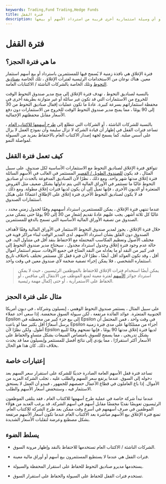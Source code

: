 ```yaml
---
keywords: Trading,Fund Trading,Hedge Funds
title: فترة القفل
description: فترة الإغلاق هي نافذة زمنية لا يُسمح فيها للمستثمرين في صندوق التحوط أو أي وسيلة استثمارية أخرى قريبة من استرداد الأسهم أو بيعها.
---
```


# فترة القفل
## ما هي فترة الحجز؟

فترة الإغلاق هي نافذة زمنية لا يُسمح فيها للمستثمرين باسترداد أو بيع أسهم استثمار معين. هناك نوعان من الاستخدامات الرئيسية لفترات الإغلاق ، تلك الخاصة [بصناديق التحوط](/hedgefund) وتلك الخاصة بالشركات الناشئة / الاكتتابات العامة.

بالنسبة لصناديق التحوط ، تهدف فترة الإغلاق إلى منح مدير صندوق التحوط الوقت للخروج من الاستثمارات التي قد تكون غير سائلة أو غير متوازنة بطريقة أخرى في محفظة استثماراتهم بسرعة كبيرة. عادةً ما تكون عمليات إقفال صناديق التحوط من 30 إلى 90 يومًا ، مما يمنح مدير صندوق التحوط الوقت للخروج من الاستثمارات دون دفع الأسعار مقابل محفظتهم الإجمالية.

بالنسبة للشركات الناشئة ، أو الشركات التي تتطلع إلى [طرح أسهمها للاكتتاب العام](/ipo) ، تساعد فترات القفل في إظهار أن قيادة الشركة لا تزال سليمة وأن نموذج العمل لا يزال على أسس صلبة. كما يسمح لجهة إصدار الاكتتاب العام بالاحتفاظ بمزيد من السيولة لمواصلة النمو.

## كيف تعمل فترة القفل

تتوافق فترة الإغلاق لصناديق التحوط مع الاستثمارات الأساسية لكل صندوق. على سبيل المثال ، قد يكون [للصندوق الطويل / القصير](/long-shortequity) المستثمر في الغالب في الأسهم السائلة فترة إغلاق مدتها شهر واحد. ومع ذلك ، نظرًا لأن الصناديق المدفوعة بالحدث أو صناديق التحوط غالبًا ما تستثمر في الأوراق المالية التي يتم تداولها بشكل ضعيف مثل القروض المتعثرة أو الديون الأخرى ، فإنها تميل إلى أن يكون لديها فترات إغلاق مطولة. ومع ذلك ، قد لا يكون لصناديق التحوط الأخرى فترة إغلاق على الإطلاق اعتمادًا على هيكل استثمارات الصندوق.

عندما تنتهي فترة الإغلاق ، يمكن للمستثمرين استرداد أسهمهم وفقًا لجدول زمني محدد ، غالبًا كل ثلاثة أشهر. يجب عليهم عادةً تقديم إشعار من 30 إلى 90 يومًا حتى يتمكن مدير الصندوق من تصفية الأوراق المالية الأساسية التي تسمح بالدفع للمستثمرين.

خلال فترة الإغلاق ، يجوز لمدير صندوق التحوط الاستثمار في الأوراق المالية وفقًا لأهداف الصندوق دون القلق بشأن استرداد الأسهم. لدى المدير الوقت لبناء مراكز قوية في مختلف الأصول وتعظيم المكاسب المحتملة مع الاحتفاظ بنقد أقل في متناول اليد. في حالة عدم وجود فترة إغلاق وجدول استرداد مجدول ، سيحتاج مدير صندوق التحوط إلى قدر كبير من النقد أو ما يعادله من النقد المتاح في جميع الأوقات. سيتم استثمار أموال أقل ، وقد تكون العوائد أقل. أيضًا ، نظرًا لأن فترة قفل كل مستثمر تختلف باختلاف تاريخ استثماره الشخصي ، فلا يمكن إجراء تصفية ضخمة لأي صندوق معين في وقت واحد.

> يمكن أيضًا استخدام فترات الإغلاق للاحتفاظ بالموظفين الرئيسيين ، حيث لا يمكن استرداد جوائز [الأسهم](/stock) لفترة معينة لمنع الموظف من الانتقال إلى منافس ، أو الحفاظ على الاستمرارية ، أو حتى إكمال مهمة رئيسية.

>

## مثال على فترة الحجز

على سبيل المثال ، يستثمر صندوق التحوط الوهمي ، إبسيلون وشركاه ، في ديون أمريكا الجنوبية المتعثرة. عوائد الفائدة مرتفعة ، لكن سيولة السوق منخفضة. إذا سعى أحد عملاء Epsilon إلى بيع جزء كبير من محفظته في Epsilon في وقت واحد ، فمن المحتمل أن يرسل أسعارًا أقل بكثير مما لو باعت Epsilon أجزاء من ممتلكاتها على مدى فترة زمنية أطول. ولكن نظرًا لأن Epsilon لديها فترة إغلاق مدتها 90 يومًا ، فإنها تمنحهم وقتًا للبيع بشكل تدريجي ، مما يسمح للسوق بامتصاص المبيعات بشكل متساوٍ والحفاظ على الأسعار أكثر استقرارًا ، مما يؤدي إلى نتائج أفضل للمستثمر وإبسيلون مما قد يحدث بخلاف ذلك. كان هذا هو الحال.

## إعتبارات خاصة

تساعد فترة قفل الأسهم العامة الصادرة حديثًا للشركة على استقرار سعر السهم بعد دخوله إلى السوق. عندما يرتفع سعر السهم والطلب عليه ، تجلب الشركة المزيد من الأموال. إذا باع العاملون في قطاع الأعمال حصصهم للجمهور ، فيبدو أن العمل لا يستحق الاستثمار فيه ، وستنخفض أسعار الأسهم والطلب.

عندما تبدأ شركة خاصة في عملية طرح أسهمها للاكتتاب العام ، فقد يتلقى الموظفون الرئيسيون تعويضًا نقديًا مخفضًا مقابل أسهم في أسهم الشركة. قد يرغب العديد من هؤلاء الموظفين في صرف أسهمهم في أسرع وقت ممكن بعد طرح الشركة للاكتتاب العام. تمنع فترة الإغلاق بيع الأسهم مباشرة بعد الاكتتاب العام عندما تكون أسعار الأسهم مرتفعة بشكل مصطنع وعرضة لتقلبات الأسعار الشديدة.

## يسلط الضوء

- الشركات الناشئة / الاكتتاب العام تستخدمها للاحتفاظ بالنقد وإظهار مرونة السوق.

- فترات القفل هي عندما لا يستطيع المستثمرون بيع أسهم أو أوراق مالية معينة.

- يستخدمها مديرو صناديق التحوط للحفاظ على استقرار المحفظة والسيولة.

- تستخدم فترات القفل للحفاظ على السيولة والحفاظ على استقرار السوق.

